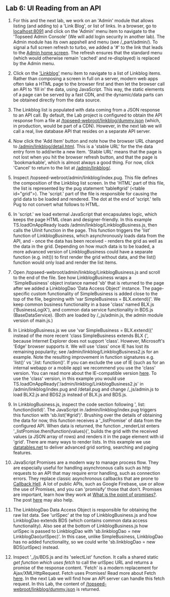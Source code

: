 ## Lab 6: UI Reading from an API

1. For this and the next lab, we work on an 'Admin' module that allows listing (and adding to) a 'Link Blog', or list of links. In a browser, go to <a href='http://localhost:8091' target='_blank'>localhost:8091</a> and click on the 'Admin' menu item to navigate to the 'Topseed Admin Console' (We will add login security in another lab). The Admin module has its own appshell and menu (see /_part/admin/). To signal a full screen refresh to turbo, we added a '#' to the link that leads to the <a href='http://localhost:8091/admin/home/#' target='_blank'>Admin home screen</a>. The refresh ensures that the standard menu (which would otherwise remain 'cached' and re-displayed) is replaced by the Admin menu. 

2. Click on the <a href='http://localhost:8091/admin/linkblog/' target='_blank'>'Linkblog'</a> menu item to navigate to a list of Linkblog items. Rather than composing a screen in full on a server, modern web apps often take a HTML page to the browser first and then let the browser call an API to 'fill in' the data, using JavaScript. This way, the static elements of a page can be served by a fast CDN, and the dynamic/data parts can be obtained directly from the data source.

3. The Linkblog list is populated with data coming from a JSON response to an API call. By default, the Lab project is configured to obtain the API response from a file at <a href='http://localhost:8091/linkblog/dummy.json' target='_blank'>/topseed-webroot/linkblog/dummy.json</a> (which, in production, would be part of a CDN). However, in the next lab we will call a real, live database API that resides on a separate API server. 

4. Now click the 'Add Item' button and note how the browser URL changed to <a href='http://localhost:8091/admin/linkblog/detail.html' target='_blank'>/admin/linkblog/detail.html</a>. This is a 'stable URL' for the the data entry form to add/write a new item. 'Stable URL' means that the page is not lost when you hit the browser refresh button, and that the page is 'bookmarkable', which is almost always a good thing. For now, click 'Cancel' to return to the list at <a href='http://localhost:8091/admin/linkblog/' target='_blank'>/admin/linkblog/</a>.

5. Inspect /topseed-webroot/admin/linkblog/index.pug. This file defines the composition of the Linkblog list screen. In the 'HTML' part of this file, the list is represented by the pug statement 'table#grid' (&lt;table id="grid"&gt;). The 'script.' part of the file is responsible for causing the grid data to be loaded and rendered. The dot at the end of 'script.' tells Pug to not convert what follows to HTML. 

6. In 'script.' we load external JavaScript that encapsulates logic, which keeps the page HTML clean and designer-friendly. In this example TS.loadOnAppReady loads /admin/linkblog/LinkblogBusiness.js, then calls the UIinit function in the page. This function triggers the 'list' function of LinkblogBusiness, which asynchronously loads data from the API, and - once the data has been received - renders the grid as well as the data in the grid. Depending on how much data is to be loaded, a more advanced version of LinkblogBusiness could have a separate function (e.g. init()) to first render the grid without data, and the list() function would only load and render the list items.

7. Open /topseed-webroot/admin/linkblog/LinkblogBusiness.js and scroll to the end of the file. See how LinkblogBusiness wraps a 'SimpleBusiness' object instance named 'sb' that is returned to the page after we added a LinkblogDao 'Data Access Object' instance. The page-specific custom functionality of SimpleBusiness is added close to the top of the file, beginning with 'var SimpleBusiness = BLX.extend({'. We keep common business functionality in a base 'class' named BLX.js ('BusinessLogiX'), and common data service functionality in BDS.js (BaseDataService). (Both are loaded by /_js/admin.js, the admin module version of main.js.) 

8. In LinkblogBusiness.js we use 'var SimpleBusiness = BLX.extend({' instead of the more recent 'class SimpleBusiness extends BLX {', because Internet Explorer does not support 'class'. However, Microsoft's 'Edge' browser supports it. We will use 'class' once IE has lost its remaining popularity; see /admin/linkblog/LinkblogBusiness2.js for an example. Note the resulting improvement in function signatures e.g. 'list()' vs ',list: function()'. If you can exclude the use of IE (such as for an internal webapp or a mobile app) we recommend you use the 'class' version. You can read more about the IE-compatible version <a href='http://johnresig.com/blog/simple-javascript-inheritance' target='_blank'>here</a>. To use the 'class' version, in this example you would use TS.loadOnAppReady('/admin/linkblog/LinkblogBusiness2.js' in /admin/linkblog/index.pug and /detail.pug and change /_js/admin.js to load BLX2.js and BDS2.js instead of BLX.js and BDS.js.

9. In LinkblogBusiness.js, inspect the code section following ', list: function(listId)'. The JavaScript in /admin/linkblog/index.pug triggers this function with 'sb.list('#grid')'. Brushing over the details of obtaining the data for now, this function receives a '_listPromise' of data from the configured API. When data is returned, the function _renderList enters '_listPromise.then(function(values){', builds the grid with the received values (a JSON array of rows) and renders it in the page element with id 'grid'. There are many ways to render lists. In this example we use <a href='https://dataTables.net/' target='_blank'>datatables.net</a> to deliver advanced grid sorting, searching and paging features. 

10. JavaScript Promises are a modern way to manage process flow. They are especially useful for handling asynchronous calls such as http requests to an API that may require error handling, such as connection errors. They replace classic asynchronous callbacks that are prone to <a href='http://callbackhell.com/' target='_blank'>Callback Hell</a>.  A lot of public APIs, such as Google Firebase, use or allow the use of Promises, and you can 'promisify' those that don't. Promises are important, learn how they work at <a href='http://www.telerik.com/blogs/what-is-the-point-of-promises' target='_blank'>What is the point of promises?</a>. The post <a href='https://stackoverflow.com/questions/22539815/arent-promises-just-callbacks' target='_blank'>here</a> may also help.

11. The LinkblogDao Data Access Object is responsible for obtaining the raw list data. See 'urlSpec' at the top of LinkblogBusiness.js and how LinkblogDao extends BDS (which contains common data access functionality). Also see at the bottom of LinkblogBusiness.js how urlSpec is passed to LinkblogDao with 'sb.linkblogDao = new LinkblogDao(urlSpec)'. In this case, unlike SimpleBusiness, LinkblogDao has no added functionality, so we could write 'sb.linkblogDao = new BDS(urlSpec) instead.

12. Inspect '_/js/BDS.js and its 'selectList' function. It calls a shared static _get function which uses fetch_ to call the urlSpec URL and returns a promise of the response content. 'Fetch' is a modern replacement for Ajax/XMLHttpRequest. Fetch uses Promises! Read more about Fetch <a href='https://davidwalsh.name/fetch' target='_blank'>here</a>. In the next Lab we will find how an API server can handle this fetch request. In this Lab, the content of <a href='http://localhost:8091/linkblog/dummy.json' target='_blank'>/topseed-webroot/linkblog/dummy.json</a> is returned.

